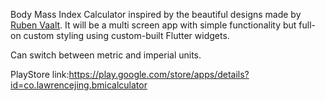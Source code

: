 
Body Mass Index Calculator inspired by the beautiful designs made by [Ruben Vaalt](https://dribbble.com/shots/4585382-Simple-BMI-Calculator). It will be a multi screen app with simple functionality but full-on custom styling using custom-built Flutter widgets.

Can switch between metric and imperial units.

PlayStore link:https://play.google.com/store/apps/details?id=co.lawrencejing.bmicalculator
